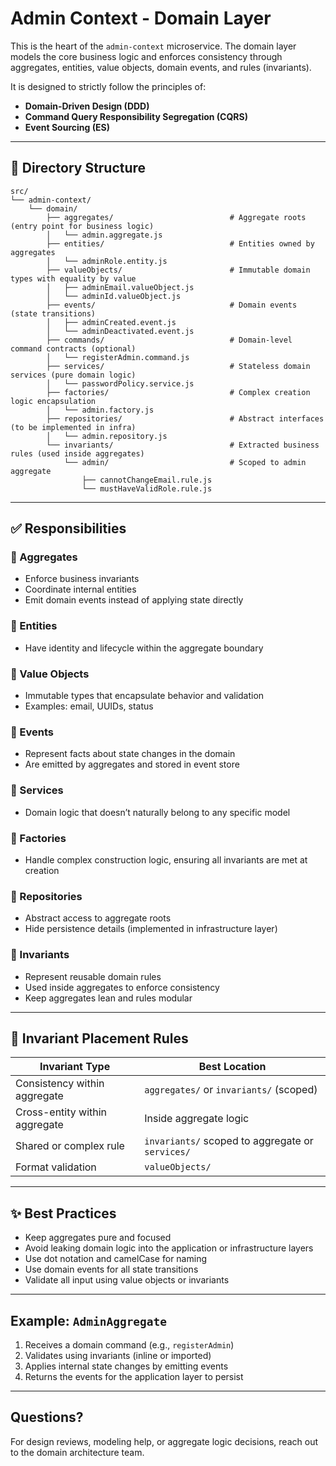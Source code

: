 # Admin Context - Domain Layer

This is the heart of the `admin-context` microservice. The domain layer models the core business logic and enforces consistency through aggregates, entities, value objects, domain events, and rules (invariants).

It is designed to strictly follow the principles of:

* **Domain-Driven Design (DDD)**
* **Command Query Responsibility Segregation (CQRS)**
* **Event Sourcing (ES)**

---

## 📁 Directory Structure

```
src/
└── admin-context/
    └── domain/
        ├── aggregates/                          # Aggregate roots (entry point for business logic)
        │   └── admin.aggregate.js
        ├── entities/                            # Entities owned by aggregates
        │   └── adminRole.entity.js
        ├── valueObjects/                        # Immutable domain types with equality by value
        │   ├── adminEmail.valueObject.js
        │   └── adminId.valueObject.js
        ├── events/                              # Domain events (state transitions)
        │   ├── adminCreated.event.js
        │   └── adminDeactivated.event.js
        ├── commands/                            # Domain-level command contracts (optional)
        │   └── registerAdmin.command.js
        ├── services/                            # Stateless domain services (pure domain logic)
        │   └── passwordPolicy.service.js
        ├── factories/                           # Complex creation logic encapsulation
        │   └── admin.factory.js
        ├── repositories/                        # Abstract interfaces (to be implemented in infra)
        │   └── admin.repository.js
        └── invariants/                          # Extracted business rules (used inside aggregates)
            └── admin/                           # Scoped to admin aggregate
                ├── cannotChangeEmail.rule.js
                └── mustHaveValidRole.rule.js
```

---

## ✅ Responsibilities

### 🔹 Aggregates

* Enforce business invariants
* Coordinate internal entities
* Emit domain events instead of applying state directly

### 🔹 Entities

* Have identity and lifecycle within the aggregate boundary

### 🔹 Value Objects

* Immutable types that encapsulate behavior and validation
* Examples: email, UUIDs, status

### 🔹 Events

* Represent facts about state changes in the domain
* Are emitted by aggregates and stored in event store

### 🔹 Services

* Domain logic that doesn’t naturally belong to any specific model

### 🔹 Factories

* Handle complex construction logic, ensuring all invariants are met at creation

### 🔹 Repositories

* Abstract access to aggregate roots
* Hide persistence details (implemented in infrastructure layer)

### 🔹 Invariants

* Represent reusable domain rules
* Used inside aggregates to enforce consistency
* Keep aggregates lean and rules modular

---

## 📌 Invariant Placement Rules

| Invariant Type                | Best Location                                    |
| ----------------------------- | ------------------------------------------------ |
| Consistency within aggregate  | `aggregates/` or `invariants/` (scoped)          |
| Cross-entity within aggregate | Inside aggregate logic                           |
| Shared or complex rule        | `invariants/` scoped to aggregate or `services/` |
| Format validation             | `valueObjects/`                                  |

---

## ✨ Best Practices

* Keep aggregates pure and focused
* Avoid leaking domain logic into the application or infrastructure layers
* Use dot notation and camelCase for naming
* Use domain events for all state transitions
* Validate all input using value objects or invariants

---

## Example: `AdminAggregate`

1. Receives a domain command (e.g., `registerAdmin`)
2. Validates using invariants (inline or imported)
3. Applies internal state changes by emitting events
4. Returns the events for the application layer to persist

---

## Questions?

For design reviews, modeling help, or aggregate logic decisions, reach out to the domain architecture team.
